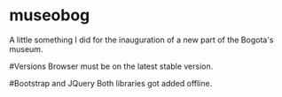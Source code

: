 # museobog
A little something I did for the inauguration of a new part of the Bogota's museum.

#Versions
Browser must be on the latest stable version.

#Bootstrap and JQuery
Both libraries got added offline.
